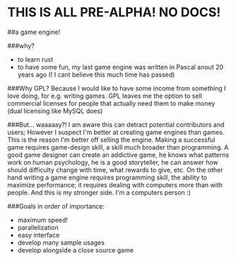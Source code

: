# THIS IS ALL PRE-ALPHA! NO DOCS!

##a game engine!

###why?
- to learn rust
- to have some fun, my last game engine was written in Pascal anout 20 years ago (! I cant believe this much time has passed)

###Why GPL?
Because I would like to have some income from something I love doing, for e.g. writing games. GPL leaves me the option to sell commercial licenses for people that actually need them to make money (dual licensing like MySQL does)

###But... waaaaay?!
I am aware this can detract potential contributors and users; However I suspect I'm better at creating game engines than games. This is the reason I'm better off selling the engine. Making a successful game requires game-design skill, a skill much broader than programming. A good game designer can create an addictive game, he knows what patterns work on human psychology, he is a good storyteller, he can answer how should difficulty change with time, what rewards to give, etc. On the other hand writing a game engine requires programming skill, the ability to maximize performance; it requires dealing with computers more than with people. And this is my stronger side. I'm a computers person :)

###Goals
in order of importance:
- maximum speed!
- parallelization
- easy interface
- develop many sample usages
- develop alongside a close source game
